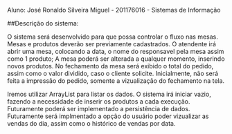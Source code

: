 Aluno: José Ronaldo Silveira Miguel - 201176016 - Sistemas de Informação

##Descrição do sistema:

O sistema será desenvolvido para que possa controlar o fluxo nas mesas.
Mesas e produtos deverão ser previamente cadastrados.
O atendente irá abrir uma mesa, colocando a data, o nome do responsavel pela mesa assim como 1 produto;
A mesa poderá ser alterada a qualquer momento, inserindo novos produtos.
No fechamento da mesa será exibido o total do pedido, assim como o valor dividido, caso o cliente solicite.
Inicialmente, não será feita a impressão do pedido, somente a vizualização do fechamento na tela.

Iremos utilizar ArrayList para listar os dados. 
O sistema irá iniciar vazio, fazendo a necessidade de inserir os produtos a cada execução.
Futuramente poderá ser implementado a persistência de dados.
Futuramente será implmentado a opção do usuário poder vizualizar as vendas do dia,
assim como o histórico de vendas por data.
